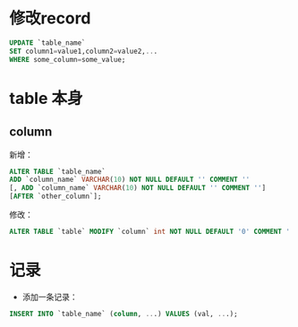 # 修改record
```sql
UPDATE `table_name`
SET column1=value1,column2=value2,...
WHERE some_column=some_value;
```

# table 本身
## column
新增：
```sql
ALTER TABLE `table_name`
ADD `column_name` VARCHAR(10) NOT NULL DEFAULT '' COMMENT ''
[, ADD `column_name` VARCHAR(10) NOT NULL DEFAULT '' COMMENT '']
[AFTER `other_column`];
```

修改：
```sql
ALTER TABLE `table` MODIFY `column` int NOT NULL DEFAULT '0' COMMENT '';
```

# 记录
+ 添加一条记录：
```sql
INSERT INTO `table_name` (column, ...) VALUES (val, ...);
```
